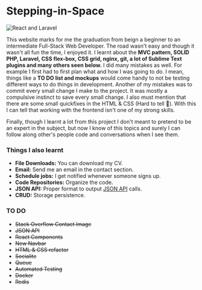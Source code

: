 # Stepping-in-Space

![React and Laravel](https://github.com/Amarok505/Steppin-in-Space/blob/master/public/img/react-laravel.png)

This website marks for me the graduation from beign a beginner to an intermediate Full-Stack Web Developer. The road wasn't easy and though it wasn't all fun the time, I enjoyed it. I learnt about the **MVC pattern, SOLID PHP, Laravel, CSS flex-box, CSS grid, nginx, git, a lot of Sublime Text plugins and many others seen below.** I did many mistakes as well. For example I first had to first plan what and how I was going to do. I mean, things like a **TO DO list and mockups** would come handy to not be testing different ways to do things in development. Another of my mistakes was to commit every small change I make to the project. It was mostly a compulsive instinct to save every small change. I also must mention that there are some small quickfixes in the HTML & CSS (Hard to tell 🙈). With this I can tell that working with the frontend isn't one of my strong skills.

Finally, though I learnt a lot from this project I don't meant to pretend to be an expert in the subject, but now I know of this topics and surely I can follow along other's people code and conversations when I see them.

### Things I also learnt
- **File Downloads:** You can download my CV.
- **Email:** Send me an email in the contact section.
- **Schedule jobs:** I get notified whenever someone signs up.
- **Code Repositories:** Organize the code.
- **JSON API:** Proper format to output [JSON API](https://jsonapi.org/) calls.
- **CRUD:** Storage persistence.

### TO DO
- ~~Stack Overflow Contact Image~~
- ~~JSON API~~
- ~~React Components~~
- ~~New Navbar~~
- ~~HTML & CSS refactor~~
- ~~Socialite~~
- ~~Queue~~
- ~~Automated Testing~~
- ~~Docker~~
- ~~Redis~~


